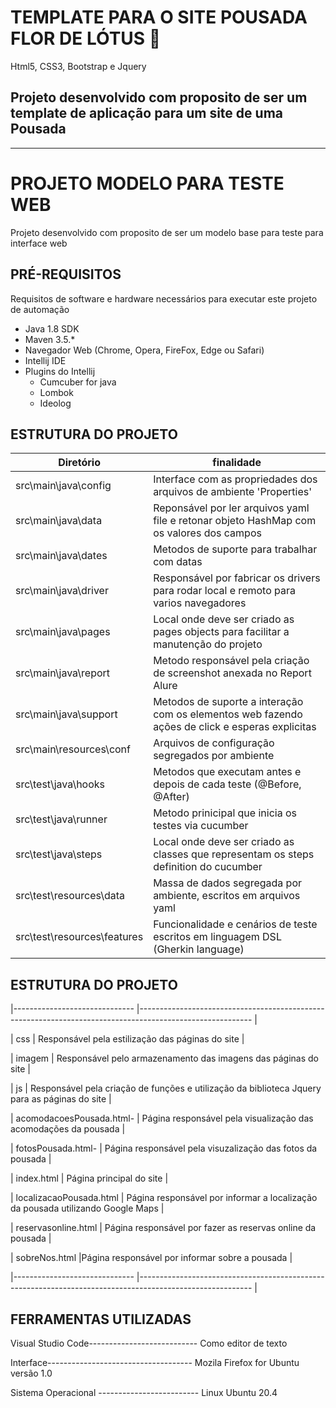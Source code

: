 # TEMPLATE PARA O SITE POUSADA FLOR DE LÓTUS 🌷
   Html5, CSS3, Bootstrap e Jquery



## Projeto desenvolvido com proposito de ser um template de aplicação para um site de uma Pousada

-------------------------------------------------------------------------------------------------------------------------------------------------------------
# PROJETO MODELO PARA TESTE WEB 

Projeto desenvolvido com proposito de ser um modelo base para teste para interface web

## PRÉ-REQUISITOS

Requisitos de software e hardware necessários para executar este projeto de automação

*   Java 1.8 SDK
*   Maven 3.5.*
*   Navegador Web (Chrome, Opera, FireFox, Edge ou Safari)
*   Intellij IDE
*   Plugins do Intellij
    * Cumcuber for java
    * Lombok
    * Ideolog 

## ESTRUTURA DO PROJETO

| Diretório                    	| finalidade       	                                                                                        | 
|------------------------------	|---------------------------------------------------------------------------------------------------------- |
| src\main\java\config 			| Interface com as propriedades dos arquivos de ambiente 'Properties'                                       |
| src\main\java\data    		| Reponsável por ler arquivos yaml file e retonar objeto HashMap com os valores dos campos                  |
| src\main\java\dates 			| Metodos de suporte para trabalhar com datas                                                              	|
| src\main\java\driver 			| Responsável por fabricar os drivers para rodar local e remoto para varios navegadores                    	|
| src\main\java\pages			| Local onde deve ser criado as pages objects para facilitar a manutenção do projeto                       	|
| src\main\java\report			| Metodo responsável pela criação de screenshot anexada no Report Alure                                		|
| src\main\java\support			| Metodos de suporte a interação com os elementos web fazendo ações de click e esperas explicitas          	|
| src\main\resources\conf	    | Arquivos de configuração segregados por ambiente                                                        	|
| src\test\java\hooks          	| Metodos que executam antes e depois de cada teste (@Before, @After)                                   	|
| src\test\java\runner         	| Metodo prinicipal que inicia os testes via cucumber                                                      	|
| src\test\java\steps         	| Local onde deve ser criado as classes que representam os steps definition do cucumber                    	|
| src\test\resources\data      	| Massa de dados segregada por ambiente, escritos em arquivos yaml                                      	|
| src\test\resources\features 	| Funcionalidade e cenários de teste escritos em linguagem DSL (Gherkin language)                        	|   
    


## ESTRUTURA DO PROJETO 

|------------------------------	|---------------------------------------------------------------------------------------------------------- |

| css                            | Responsável pela estilização das páginas do site |

| imagem                         | Responsável pelo armazenamento das imagens das páginas do site |

| js                             | Responsável pela criação de funções e utilização da biblioteca Jquery para as páginas do site |

| acomodacoesPousada.html-       | Página responsável pela visualização das acomodações da pousada |

| fotosPousada.html-             | Página responsável pela visuzalização das fotos da pousada |

| index.html                     | Página principal do site |

| localizacaoPousada.html        | Página responsável por informar a localização da pousada utilizando Google Maps |

| reservasonline.html            | Página responsável por fazer as reservas online da pousada |

| sobreNos.html                  |Página responsável por informar sobre a pousada |

|------------------------------	|---------------------------------------------------------------------------------------------------------- |

## FERRAMENTAS UTILIZADAS

Visual Studio Code--------------------------- Como editor de texto

Interface------------------------------------ Mozila Firefox for Ubuntu versão 1.0

Sistema Operacional ------------------------- Linux Ubuntu 20.4

